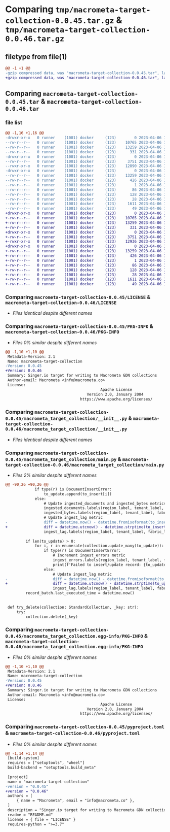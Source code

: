 # Comparing `tmp/macrometa-target-collection-0.0.45.tar.gz` & `tmp/macrometa-target-collection-0.0.46.tar.gz`

## filetype from file(1)

```diff
@@ -1 +1 @@
-gzip compressed data, was "macrometa-target-collection-0.0.45.tar", last modified: Thu Apr  6 11:49:41 2023, max compression
+gzip compressed data, was "macrometa-target-collection-0.0.46.tar", last modified: Thu Apr  6 13:18:50 2023, max compression
```

## Comparing `macrometa-target-collection-0.0.45.tar` & `macrometa-target-collection-0.0.46.tar`

### file list

```diff
@@ -1,16 +1,16 @@
-drwxr-xr-x   0 runner    (1001) docker     (123)        0 2023-04-06 11:49:41.086388 macrometa-target-collection-0.0.45/
--rw-r--r--   0 runner    (1001) docker     (123)    10765 2023-04-06 11:49:11.000000 macrometa-target-collection-0.0.45/LICENSE
--rw-r--r--   0 runner    (1001) docker     (123)    13259 2023-04-06 11:49:41.086388 macrometa-target-collection-0.0.45/PKG-INFO
--rw-r--r--   0 runner    (1001) docker     (123)      331 2023-04-06 11:49:11.000000 macrometa-target-collection-0.0.45/README.md
-drwxr-xr-x   0 runner    (1001) docker     (123)        0 2023-04-06 11:49:41.086388 macrometa-target-collection-0.0.45/macrometa_target_collection/
--rw-r--r--   0 runner    (1001) docker     (123)     3751 2023-04-06 11:49:11.000000 macrometa-target-collection-0.0.45/macrometa_target_collection/__init__.py
--rwxr-xr-x   0 runner    (1001) docker     (123)    12890 2023-04-06 11:49:11.000000 macrometa-target-collection-0.0.45/macrometa_target_collection/main.py
-drwxr-xr-x   0 runner    (1001) docker     (123)        0 2023-04-06 11:49:41.086388 macrometa-target-collection-0.0.45/macrometa_target_collection.egg-info/
--rw-r--r--   0 runner    (1001) docker     (123)    13259 2023-04-06 11:49:41.000000 macrometa-target-collection-0.0.45/macrometa_target_collection.egg-info/PKG-INFO
--rw-r--r--   0 runner    (1001) docker     (123)      426 2023-04-06 11:49:41.000000 macrometa-target-collection-0.0.45/macrometa_target_collection.egg-info/SOURCES.txt
--rw-r--r--   0 runner    (1001) docker     (123)        1 2023-04-06 11:49:41.000000 macrometa-target-collection-0.0.45/macrometa_target_collection.egg-info/dependency_links.txt
--rw-r--r--   0 runner    (1001) docker     (123)       86 2023-04-06 11:49:41.000000 macrometa-target-collection-0.0.45/macrometa_target_collection.egg-info/entry_points.txt
--rw-r--r--   0 runner    (1001) docker     (123)      128 2023-04-06 11:49:41.000000 macrometa-target-collection-0.0.45/macrometa_target_collection.egg-info/requires.txt
--rw-r--r--   0 runner    (1001) docker     (123)       28 2023-04-06 11:49:41.000000 macrometa-target-collection-0.0.45/macrometa_target_collection.egg-info/top_level.txt
--rw-r--r--   0 runner    (1001) docker     (123)     1611 2023-04-06 11:49:11.000000 macrometa-target-collection-0.0.45/pyproject.toml
--rw-r--r--   0 runner    (1001) docker     (123)       49 2023-04-06 11:49:41.086388 macrometa-target-collection-0.0.45/setup.cfg
+drwxr-xr-x   0 runner    (1001) docker     (123)        0 2023-04-06 13:18:50.541711 macrometa-target-collection-0.0.46/
+-rw-r--r--   0 runner    (1001) docker     (123)    10765 2023-04-06 13:18:24.000000 macrometa-target-collection-0.0.46/LICENSE
+-rw-r--r--   0 runner    (1001) docker     (123)    13259 2023-04-06 13:18:50.541711 macrometa-target-collection-0.0.46/PKG-INFO
+-rw-r--r--   0 runner    (1001) docker     (123)      331 2023-04-06 13:18:24.000000 macrometa-target-collection-0.0.46/README.md
+drwxr-xr-x   0 runner    (1001) docker     (123)        0 2023-04-06 13:18:50.541711 macrometa-target-collection-0.0.46/macrometa_target_collection/
+-rw-r--r--   0 runner    (1001) docker     (123)     3751 2023-04-06 13:18:24.000000 macrometa-target-collection-0.0.46/macrometa_target_collection/__init__.py
+-rwxr-xr-x   0 runner    (1001) docker     (123)    12936 2023-04-06 13:18:24.000000 macrometa-target-collection-0.0.46/macrometa_target_collection/main.py
+drwxr-xr-x   0 runner    (1001) docker     (123)        0 2023-04-06 13:18:50.541711 macrometa-target-collection-0.0.46/macrometa_target_collection.egg-info/
+-rw-r--r--   0 runner    (1001) docker     (123)    13259 2023-04-06 13:18:50.000000 macrometa-target-collection-0.0.46/macrometa_target_collection.egg-info/PKG-INFO
+-rw-r--r--   0 runner    (1001) docker     (123)      426 2023-04-06 13:18:50.000000 macrometa-target-collection-0.0.46/macrometa_target_collection.egg-info/SOURCES.txt
+-rw-r--r--   0 runner    (1001) docker     (123)        1 2023-04-06 13:18:50.000000 macrometa-target-collection-0.0.46/macrometa_target_collection.egg-info/dependency_links.txt
+-rw-r--r--   0 runner    (1001) docker     (123)       86 2023-04-06 13:18:50.000000 macrometa-target-collection-0.0.46/macrometa_target_collection.egg-info/entry_points.txt
+-rw-r--r--   0 runner    (1001) docker     (123)      128 2023-04-06 13:18:50.000000 macrometa-target-collection-0.0.46/macrometa_target_collection.egg-info/requires.txt
+-rw-r--r--   0 runner    (1001) docker     (123)       28 2023-04-06 13:18:50.000000 macrometa-target-collection-0.0.46/macrometa_target_collection.egg-info/top_level.txt
+-rw-r--r--   0 runner    (1001) docker     (123)     1611 2023-04-06 13:18:24.000000 macrometa-target-collection-0.0.46/pyproject.toml
+-rw-r--r--   0 runner    (1001) docker     (123)       49 2023-04-06 13:18:50.541711 macrometa-target-collection-0.0.46/setup.cfg
```

### Comparing `macrometa-target-collection-0.0.45/LICENSE` & `macrometa-target-collection-0.0.46/LICENSE`

 * *Files identical despite different names*

### Comparing `macrometa-target-collection-0.0.45/PKG-INFO` & `macrometa-target-collection-0.0.46/PKG-INFO`

 * *Files 0% similar despite different names*

```diff
@@ -1,10 +1,10 @@
 Metadata-Version: 2.1
 Name: macrometa-target-collection
-Version: 0.0.45
+Version: 0.0.46
 Summary: Singer.io target for writing to Macrometa GDN collections
 Author-email: Macrometa <info@macrometa.co>
 License: 
                                          Apache License
                                    Version 2.0, January 2004
                                 https://www.apache.org/licenses/
```

### Comparing `macrometa-target-collection-0.0.45/macrometa_target_collection/__init__.py` & `macrometa-target-collection-0.0.46/macrometa_target_collection/__init__.py`

 * *Files identical despite different names*

### Comparing `macrometa-target-collection-0.0.45/macrometa_target_collection/main.py` & `macrometa-target-collection-0.0.46/macrometa_target_collection/main.py`

 * *Files 2% similar despite different names*

```diff
@@ -90,26 +90,26 @@
             if type(r) is DocumentInsertError:
                 to_update.append(to_insert[i])
             else:
                 # Update ingested_documents and ingested_bytes metrics
                 ingested_documents.labels(region_label, tenant_label, fabric_label, workflow_label).inc()
                 ingested_bytes.labels(region_label, tenant_label, fabric_label, workflow_label).inc(len(json.dumps(r)))
                 # Update ingest_lag metric
-                diff = datetime.now() - datetime.fromisoformat(to_insert[i]["time_extracted"])
+                diff = datetime.utcnow() - datetime.strptime(to_insert[i]["time_extracted"], "%Y-%m-%dT%H:%M:%S.%fZ")
                 ingest_lag.labels(region_label, tenant_label, fabric_label, workflow_label).set(diff.total_seconds())
 
         if len(to_update) > 0:
             for i, r in enumerate(collection.update_many(to_update)):
                 if type(r) is DocumentInsertError:
                     # Increment ingest_errors metric
                     ingest_errors.labels(region_label, tenant_label, fabric_label, workflow_label).inc()
                     print(f'Failed to insert/update record: {to_update[i]}. {r}')
                 else:
                     # Update ingest_lag metric
-                    diff = datetime.now() - datetime.fromisoformat(to_update[i]["time_extracted"])
+                    diff = datetime.utcnow() - datetime.strptime(to_update[i]["time_extracted"], "%Y-%m-%dT%H:%M:%S.%fZ")
                     ingest_lag.labels(region_label, tenant_label, fabric_label, workflow_label).set(diff.total_seconds())
         record_batch.last_executed_time = datetime.now()
 
 
 def try_delete(collection: StandardCollection, _key: str):
     try:
         collection.delete(_key)
```

### Comparing `macrometa-target-collection-0.0.45/macrometa_target_collection.egg-info/PKG-INFO` & `macrometa-target-collection-0.0.46/macrometa_target_collection.egg-info/PKG-INFO`

 * *Files 0% similar despite different names*

```diff
@@ -1,10 +1,10 @@
 Metadata-Version: 2.1
 Name: macrometa-target-collection
-Version: 0.0.45
+Version: 0.0.46
 Summary: Singer.io target for writing to Macrometa GDN collections
 Author-email: Macrometa <info@macrometa.co>
 License: 
                                          Apache License
                                    Version 2.0, January 2004
                                 https://www.apache.org/licenses/
```

### Comparing `macrometa-target-collection-0.0.45/pyproject.toml` & `macrometa-target-collection-0.0.46/pyproject.toml`

 * *Files 0% similar despite different names*

```diff
@@ -1,14 +1,14 @@
 [build-system]
 requires = ["setuptools", "wheel"]
 build-backend = "setuptools.build_meta"
 
 [project]
 name = "macrometa-target-collection"
-version = "0.0.45"
+version = "0.0.46"
 authors = [
     { name = "Macrometa", email = "info@macrometa.co" },
 ]
 description = "Singer.io target for writing to Macrometa GDN collections"
 readme = "README.md"
 license = { file = "LICENSE" }
 requires-python = ">=3.7"
```

